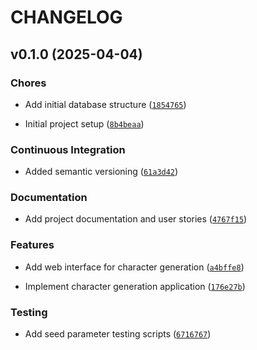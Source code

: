# CHANGELOG


## v0.1.0 (2025-04-04)

### Chores

- Add initial database structure
  ([`1854765`](https://github.com/gsinghjay/gpt-character-gen/commit/1854765325b42686286f86252c8fb8ff20445232))

- Initial project setup
  ([`8b4beaa`](https://github.com/gsinghjay/gpt-character-gen/commit/8b4beaae17f58f9f906053200e33ff68eb1704ad))

### Continuous Integration

- Added semantic versioning
  ([`61a3d42`](https://github.com/gsinghjay/gpt-character-gen/commit/61a3d42f1624b06b7e15b81ae847e61bfb26b3e3))

### Documentation

- Add project documentation and user stories
  ([`4767f15`](https://github.com/gsinghjay/gpt-character-gen/commit/4767f15db9baed767d79362460eba29c50c23bb9))

### Features

- Add web interface for character generation
  ([`a4bffe8`](https://github.com/gsinghjay/gpt-character-gen/commit/a4bffe8885e6e74045bd3f6a9759d40639b5f555))

- Implement character generation application
  ([`176e27b`](https://github.com/gsinghjay/gpt-character-gen/commit/176e27b6114ba033dcb50a64208ac32000401827))

### Testing

- Add seed parameter testing scripts
  ([`6716767`](https://github.com/gsinghjay/gpt-character-gen/commit/6716767d86455bd3b8e200d49105b8c45cdddd17))
